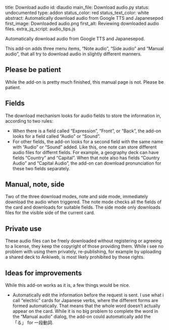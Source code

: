 title: Download audio
id: dlaudio
main_file: Download audio.py
status: undocumented
type: addon
status_color: red
status_text_color: white
abstract: Automatically download audio from Google TTS and Japanesepod
first_image: Downloaded audio.png
first_alt: Reviewing downloaded audio files.
extra_jq_script: audio_tips.js

Automatically download audio from Google TTS and Japanesepod.

This add-on adds three menu items, “Note audio”, “Side audio” and
“Manual audio”, that all try to download audio in slightly different
manners.

## Please be patient

While the add-on is pretty much finished, this manual page is
not. Please be patient.

## Fields
The download mechanism looks for audio fields to store the information
in, according to two rules:

* When there is a field called “<span class="qtbase
  ignorecase">Expression</span>”, “<span class="qtbase
  ignorecase">Front</span>”, or “<span class="qtbase
  ignorecase">Back</span>”, the add-on looks for a field called “<span
  class="qtbase ignorecase">Audio</span>” or “<span class="qtbase
  ignorecase">Sound</span>”.
* For other fields, the add-on looks for a second field with the same
  name with “Audio” or “Sound” added. Like this, one note can store
  different audio files for differnt fields. For example, a geography
  deck can have fields “Country” and “Capital”. When that note
  also has fields “Country Audio” and “Capital Audio”, the add-on can
  download pronunciation for these two fields separately.

## Manual, note, side

Two of the three download modes, note and side mode, immediately
download the audio when triggered. The note mode checks all the fields
of the card and downloads for suitable fields. The side mode only
downloads files for the visible side of the current card.

## Private use

These audio files can be freely downloaded without registering or
agreeing to a license, they keep the copyright of those providing
them. While i see no problem with using them privately, re-publishing,
for example by uploading a shared deck to Ankiweb, is most likely
prohibited by those rights.


## Ideas for improvements
While this add-on works as it is, a few things would be nice.

 * Automatically edit the information before the request is sent. I use
   what i call “electric” cards for Japanese verbs, where the
   different forms are formed automatically. That means that the whole
   word doesn’t actually appear on the card. While it is no big
   problem to complete the word in the “Manual audio” dialog, the
   add-on could automatically add the 「る」 for 一段動詞.
